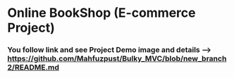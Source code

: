 # Online BookShop (E-commerce Project)

### You follow link and see Project Demo image and details --> https://github.com/Mahfuzpust/Bulky_MVC/blob/new_branch2/README.md


